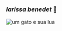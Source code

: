 ### *larissa benedet* :white_heart:
![um gato e sua lua](https://64.media.tumblr.com/4d6fb25b817d787557310fd9f855e05b/tumblr_ol823iKXBP1u4eu45o1_400.gifv)



<!--
**larissabenedet/larissabenedet** is a ✨ _special_ ✨ repository because its `README.md` (this file) appears on your GitHub profile.

